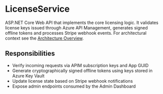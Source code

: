 # LicenseService

ASP.NET Core Web API that implements the core licensing logic. It validates license keys issued through Azure API Management, generates signed offline tokens and processes Stripe webhook events. For architectural context see the [Architecture Overview](../../README.md).

## Responsibilities
- Verify incoming requests via APIM subscription keys and App GUID
- Generate cryptographically signed offline tokens using keys stored in Azure Key Vault
- Update license state based on Stripe webhook notifications
- Expose admin endpoints consumed by the Admin Dashboard
